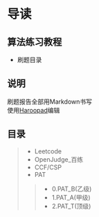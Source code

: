 # 导读

## 算法练习教程

- 刷题目录  

## 说明  
刷题报告全部用Markdown书写  
使用[Haroopad](http://pad.haroopress.com/)编辑

## 目录  
>- Leetcode
>- OpenJudge_百练
>- CCF/CSP
>- PAT
>>- 0.PAT_B(乙级)
>>- 1.PAT_A(甲级)
>>- 2.PAT_T(顶级)
